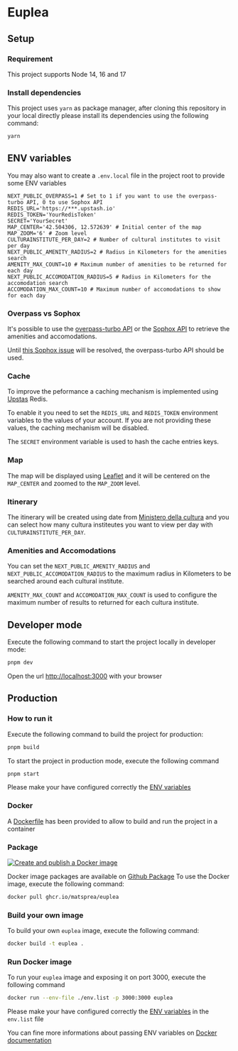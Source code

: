 # Euplea

## Setup

### Requirement

This project supports Node 14, 16 and 17

### Install dependencies

This project uses `yarn` as package manager, after cloning this repository in your local directly please install its dependencies using the following command:

```bash
yarn
```

## ENV variables

You may also want to create a  `.env.local` file in the project root to provide some ENV variables

```text
NEXT_PUBLIC_OVERPASS=1 # Set to 1 if you want to use the overpass-turbo API, 0 to use Sophox API
REDIS_URL='https://***.upstash.io'
REDIS_TOKEN='YourRedisToken'
SECRET='YourSecret'
MAP_CENTER='42.504306, 12.572639' # Initial center of the map
MAP_ZOOM='6' # Zoom level
CULTURAINSTITUTE_PER_DAY=2 # Number of cultural institutes to visit per day
NEXT_PUBLIC_AMENITY_RADIUS=2 # Radius in Kilometers for the amenities search
AMENITY_MAX_COUNT=10 # Maximum number of amenities to be returned for each day
NEXT_PUBLIC_ACCOMODATION_RADIUS=5 # Radius in Kilometers for the accomodation search
ACCOMODATION_MAX_COUNT=10 # Maximum number of accomodations to show for each day
```

### Overpass vs Sophox

It's possible to use the [overpass-turbo API](<https://overpass-turbo.eu/>) or the [Sophox API](<https://sophox.com/>) to retrieve the amenities and accomodations.

Until [this Sophox issue](<https://github.com/Sophox/sophox/issues/27>) will be resolved, the overpass-turbo API should be used.

### Cache

To improve the peformance a caching mechanism is implemented using [Upstas](<https://upstash.com/>) Redis.

To enable it you need to set the `REDIS_URL` and `REDIS_TOKEN` environment variables to the values of your account.
If you are not providing these values, the caching mechanism will be disabled.

The `SECRET` environment variable is used to hash the cache entries keys.

### Map

The map will be displayed using [Leaflet](<https://leafletjs.com/>) and it will be centered on the `MAP_CENTER` and zoomed to the `MAP_ZOOM` level.

### Itinerary

The itinerary will be created using date from [Ministero della cultura](https://www.beniculturali.it/) and you can select how many cultura institeutes you want to view per day with `CULTURAINSTITUTE_PER_DAY`.

### Amenities and Accomodations

You can set the `NEXT_PUBLIC_AMENITY_RADIUS` and `NEXT_PUBLIC_ACCOMODATION_RADIUS` to the maximum radius in Kilometers to be searched around each cultural institute.

`AMENITY_MAX_COUNT` and `ACCOMODATION_MAX_COUNT` is used to configure the maximum number of results to returned for each cultura institute.

## Developer mode

Execute the following command to start the project locally in developer mode:

```bash
pnpm dev
```

Open the url <http://localhost:3000> with your browser

## Production

### How to run it

Execute the following command to build the project for production:

```bash
pnpm build
```

To start the project in production mode, execute the following command

```bash
pnpm start
```

Please make your have configured correctly the [ENV variables](#env-variables)

### Docker

A [Dockerfile](./Dockerfile) has been provided to allow to build and run the project in a container

### Package

[![Create and publish a Docker image](https://github.com/matsprea/Euplea/actions/workflows/release-docker-image.yml/badge.svg)](https://github.com/matsprea/Euplea/actions/workflows/release-docker-image.yml)

Docker image packages are available on [Github Package](https://github.com/matsprea/Euplea/pkgs/container/euplea)
To use the Docker image, execute the following command:

```bash
docker pull ghcr.io/matsprea/euplea
```

### Build your own image

To build your own `euplea` image, execute the following command:

```bash
docker build -t euplea .
```

### Run Docker image

To run your `euplea` image and exposing it on port 3000, execute the following command

```bash
docker run --env-file ./env.list -p 3000:3000 euplea
```

Please make your have configured correctly the [ENV variables](#env-variables) in the `env.list` file

You can fine more informations about passing ENV variables on [Docker documentation](https://docs.docker.com/engine/reference/commandline/run/#set-environment-variables--e---env---env-file)
